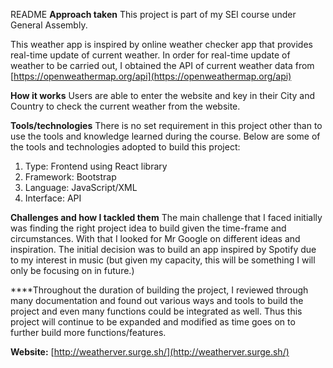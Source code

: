README
**Approach taken**
This project is part of my SEI course under General Assembly.

This weather app is inspired by online weather checker app that provides real-time update of current weather. In order for real-time update of weather to be carried out, I obtained the API of current weather data from [https://openweathermap.org/api](https://openweathermap.org/api)

**How it works**
Users are able to enter the website and key in their City and Country to check the current weather from the website.

**Tools/technologies**
There is no set requirement in this project other than to use the tools and knowledge learned during the course. Below are some of the tools and technologies adopted to build this project:

1) Type: Frontend using React library
2) Framework: Bootstrap
3) Language: JavaScript/XML
4) Interface: API

**Challenges and how I tackled them**
The main challenge that I faced initially was finding the right project idea to build given the time-frame and circumstances. With that I looked for Mr Google on different ideas and inspiration. The initial decision was to build an app inspired by Spotify due to my interest in music (but given my capacity, this will be something I will only be focusing on in future.)

****Throughout the duration of building the project, I reviewed through many documentation and found out various ways and tools to build the project and even many functions could be integrated as well. Thus this project will continue to be expanded and modified as time goes on to further build more functions/features.

**Website:** [http://weatherver.surge.sh/](http://weatherver.surge.sh/)
